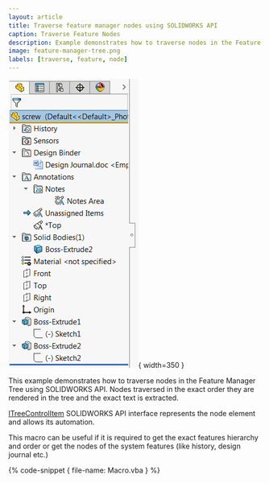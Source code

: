 ```yaml
---
layout: article
title: Traverse feature manager nodes using SOLIDWORKS API
caption: Traverse Feature Nodes
description: Example demonstrates how to traverse nodes in the Feature Manager Tree using SOLIDWORKS API
image: feature-manager-tree.png
labels: [traverse, feature, node]
---
```

![Feature Manager Tree](feature-manager-tree.png){ width=350 }

This example demonstrates how to traverse nodes in the Feature Manager Tree using SOLIDWORKS API. Nodes traversed in the exact order they are rendered in the tree and the exact text is extracted.

[ITreeControlItem](http://help.solidworks.com/2018/english/api/sldworksapi/solidworks.interop.sldworks~solidworks.interop.sldworks.itreecontrolitem.html) SOLIDWORKS API interface represents the node element and allows its automation.

This macro can be useful if it is required to get the exact features hierarchy and order or get the nodes of the system features (like history, design journal etc.)

{% code-snippet { file-name: Macro.vba } %}
